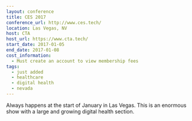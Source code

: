 ```yaml
---
layout: conference
title: CES 2017
conference_url: http://www.ces.tech/
location: Las Vegas, NV
host: CTA
host_url: https://www.cta.tech/
start_date: 2017-01-05
end_date: 2017-01-08
cost_information:
  - Must create an account to view membership fees
tags:
  - just added
  - healthcare
  - digital health
  - nevada
---
```


Always happens at the start of January in Las Vegas. This is an enormous show with a large and growing digital health section.
